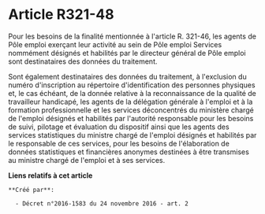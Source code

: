 # Article R321-48

Pour les besoins de la finalité mentionnée à l'article R. 321-46, les agents de Pôle emploi exerçant leur activité au sein de
Pôle emploi Services nommément désignés et habilités par le directeur général de Pôle emploi sont destinataires des données
du traitement.

Sont également destinataires des données du traitement, à l'exclusion du numéro d'inscription au répertoire d'identification
des personnes physiques et, le cas échéant, de la donnée relative à la reconnaissance de la qualité de travailleur handicapé,
les agents de la délégation générale à l'emploi et à la formation professionnelle et les services déconcentrés du ministère
chargé de l'emploi désignés et habilités par l'autorité responsable pour les besoins de suivi, pilotage et évaluation du
dispositif ainsi que les agents des services statistiques du ministre chargé de l'emploi désignés et habilités par le
responsable de ces services, pour les besoins de l'élaboration de données statistiques et financières anonymes destinées à
être transmises au ministre chargé de l'emploi et à ses services.

**Liens relatifs à cet article**

	**Créé par**:

	  - Décret n°2016-1583 du 24 novembre 2016 - art. 2
